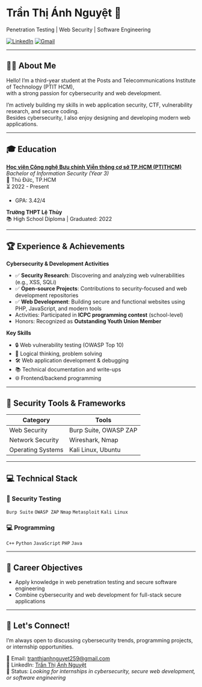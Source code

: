 # Trần Thị Ánh Nguyệt 🌸

Penetration Testing | Web Security | Software Engineering

[![LinkedIn](https://img.shields.io/badge/LinkedIn-blue?logo=linkedin)](https://www.linkedin.com/in/tr%E1%BA%A7n-th%E1%BB%8B-%C3%A1nh-nguy%E1%BB%87t-735348283/)
[![Gmail](https://img.shields.io/badge/Email-red?logo=gmail)](mailto:tranthianhnguyet259@gmail.com)

---

## 👩‍💻 About Me

Hello! I’m a third-year student at the Posts and Telecommunications Institute of Technology (PTIT HCM),  
with a strong passion for cybersecurity and web development.

I’m actively building my skills in web application security, CTF, vulnerability research, and secure coding.  
Besides cybersecurity, I also enjoy designing and developing modern web applications.

---

## 🎓 Education

**[Học viện Công nghệ Bưu chính Viễn thông cơ sở TP.HCM (PTITHCM)](https://ptithcm.edu.vn/)**  
_Bachelor of Information Security (Year 3)_  
📍 Thủ Đức, TP.HCM  
⏳ 2022 - Present  
- GPA: 3.42/4  

**Trường THPT Lệ Thủy**  
📚 High School Diploma | Graduated: 2022  

---

## 🏆 Experience & Achievements

**Cybersecurity & Development Activities**
- ✅ **Security Research**: Discovering and analyzing web vulnerabilities (e.g., XSS, SQLi)
- ✅ **Open-source Projects**: Contributions to security-focused and web development repositories
- ✅ **Web Development**: Building secure and functional websites using PHP, JavaScript, and modern tools
- Activities: Participated in **ICPC programming contest** (school-level)  
- Honors: Recognized as **Outstanding Youth Union Member**

**Key Skills**
- 🔒 Web vulnerability testing (OWASP Top 10)
- 🧠 Logical thinking, problem solving
- 🛠 Web application development & debugging
- 📚 Technical documentation and write-ups
- 🌐 Frontend/backend programming

---

## 🧰 Security Tools & Frameworks

| Category             | Tools                                 |
|----------------------|----------------------------------------|
| Web Security         | Burp Suite, OWASP ZAP                  |
| Network Security     | Wireshark, Nmap                        |             
| Operating Systems    | Kali Linux, Ubuntu                     |

---

## 💻 Technical Stack

### 🔐 Security Testing
`Burp Suite` `OWASP ZAP` `Nmap` `Metasploit` `Kali Linux`

### 💻 Programming
`C++` `Python` `JavaScript` `PHP` `Java`

---

## 🎯 Career Objectives

- Apply knowledge in web penetration testing and secure software engineering  
- Combine cybersecurity and web development for full-stack secure applications  

---

## 🤝 Let's Connect!

I’m always open to discussing cybersecurity trends, programming projects, or internship opportunities.

📧 Email: [tranthianhnguyet259@gmail.com](mailto:tranthianhnguyet259@gmail.com)  
💼 LinkedIn: [Trần Thị Ánh Nguyệt](https://www.linkedin.com/in/tr%E1%BA%A7n-th%E1%BB%8B-%C3%A1nh-nguy%E1%BB%87t-735348283/)  
📌 Status: _Looking for internships in cybersecurity, secure web development, or software engineering_
